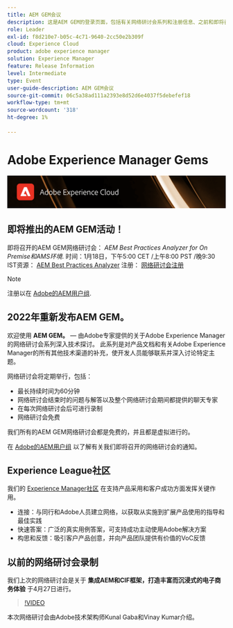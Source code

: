 ```yaml
---
title: AEM GEM会议
description: 这是AEM GEM的登录页面，包括有关网络研讨会系列和注册信息、之前和即将召开的网络研讨会的信息
role: Leader
exl-id: f8d210e7-b05c-4c71-9640-2cc50e2b309f
cloud: Experience Cloud
product: adobe experience manager
solution: Experience Manager
feature: Release Information
level: Intermediate
type: Event
user-guide-description: AEM GEM会议
source-git-commit: 06c5a38ad111a2393e8d52d6e4037f5debefef18
workflow-type: tm+mt
source-wordcount: '318'
ht-degree: 1%

---
```


# Adobe Experience Manager Gems

<img alt="数字体验" src="./assets/ADX_Gems.png"/>

## 即将推出的AEM GEM活动！

<!---  Remove the comment marks, and put the upcoming event in the below table

<table style="max-width: 1214px;">
<tr>
  <td style="vertical-align: top;">
    <a href="https://www.youtube.com/watch?v=f1T9XU9TCJU">
      <img alt="Experience League LIVE Oct 25" src="assets/Oct25_2022_exl_live_banner_web_1920_WebBanner.png">
    </a>
    <div>
      <a href="https://www.youtube.com/watch?v=f1T9XU9TCJU">
        <strong>Deliver the right offer at the right time with decision management</strong>
      </a>
      <br/><em>with Sandra Hausmann, Ben Tepfer, Brandon Poyfair, and Jason Hickey</em>
      <br/><em>October 25, 2022</em>
    </div>
  </td>
</tr>
</table>

--->
即将召开的AEM GEM网络研讨会： *AEM Best Practices Analyzer for On Premise和AMS环境*.
时间：1月18日，下午5:00 CET /上午8:00 PST /晚9:30 IST资源： [AEM Best Practices Analyzer](/help/gems2022/aem-best-practices-analyzer.md)
注册： [网络研讨会注册](https://aem-augs.adobe.com/e/mz8eae/)

>[!NOTE]
>
> 注册以在 [Adobe的AEM用户组](https://aem-augs.adobe.com/).

## 2022年重新发布AEM GEM。

欢迎使用 **AEM GEM。**  — 由Adobe专家提供的关于Adobe Experience Manager的网络研讨会系列深入技术探讨。 此系列是对产品文档和有关Adobe Experience Manager的所有其他技术渠道的补充，使开发人员能够联系并深入讨论特定主题。

网络研讨会将定期举行，包括：

* 最长持续时间为60分钟
* 网络研讨会结束时的问题与解答以及整个网络研讨会期间都提供的聊天专家
* 在每次网络研讨会后可进行录制
* 网络研讨会免费

我们所有的AEM GEM网络研讨会都是免费的，并且都是虚拟进行的。

在 [Adobe的AEM用户组](https://aem-augs.adobe.com/) 以了解有关我们即将召开的网络研讨会的通知。

## Experience League社区

我们的 [Experience Manager社区](https://experienceleaguecommunities.adobe.com/t5/adobe-experience-manager/ct-p/adobe-experience-manager-community) 在支持产品采用和客户成功方面发挥关键作用。

* 连接：与同行和Adobe人员建立网络，以获取从实施到扩展产品使用的指导和最佳实践
* 快速答案：广泛的真实用例答案，可支持成功主动使用Adobe解决方案
* 构思和反馈：吸引客户产品创意，并向产品团队提供有价值的VoC反馈

## 以前的网络研讨会录制

我们上次的网络研讨会是关于 **集成AEM和CIF框架，打造丰富而沉浸式的电子商务体验** 于4月27日进行。

>[!VIDEO](https://video.tv.adobe.com/v/342565/?quality=12&learn=on)

本次网络研讨会由Adobe技术架构师Kunal Gaba和Vinay Kumar介绍。
